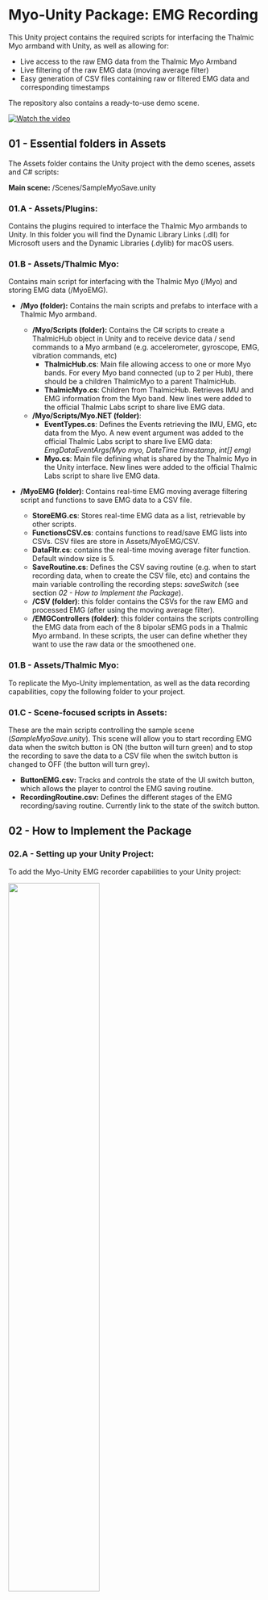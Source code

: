 # Myo-Unity Package: EMG Recording
This Unity project contains the required scripts for interfacing the Thalmic Myo armband with Unity, as well as allowing for:
- Live access to the raw EMG data from the Thalmic Myo Armband
- Live filtering of the raw EMG data (moving average filter)
- Easy generation of CSV files containing raw or filtered EMG data and corresponding timestamps

The repository also contains a ready-to-use demo scene.

[![Watch the video](https://github.com/pili-zhangqiu/MyoSaveRoutine/blob/main/img/UnityScene.png)](https://vimeo.com/563161873)

## 01 - Essential folders in Assets
The Assets folder contains the Unity project with the demo scenes, assets and C# scripts:

**Main scene:** /Scenes/SampleMyoSave.unity

### 01.A - Assets/Plugins:
Contains the plugins required to interface the Thalmic Myo armbands to Unity. In this folder you will find the Dynamic Library Links (.dll) for Microsoft users and the Dynamic Libraries (.dylib) for macOS users.

### 01.B - Assets/Thalmic Myo:
Contains main script for interfacing with the Thalmic Myo (/Myo) and storing EMG data (/MyoEMG).
- **/Myo (folder):** Contains the main scripts and prefabs to interface with a Thalmic Myo armband.
  - **/Myo/Scripts (folder):** Contains the C# scripts to create a ThalmicHub object in Unity and to receive device data / send commands to a Myo armband (e.g. accelerometer, gyroscope, EMG, vibration commands, etc)
    - **ThalmicHub.cs**: Main file allowing access to one or more Myo bands. For every Myo band connected (up to 2 per Hub), there should be a children ThalmicMyo to a parent ThalmicHub.
    - **ThalmicMyo.cs**: Children from ThalmicHub. Retrieves IMU and EMG information from the Myo band. New lines were added to the official Thalmic Labs script to share live EMG data.
  - **/Myo/Scripts/Myo.NET (folder)**: 
    - **EventTypes.cs**: Defines the Events retrieving the IMU, EMG, etc data from the Myo. A new event argument was added to the official Thalmic Labs script to share live EMG data: *EmgDataEventArgs(Myo myo, DateTime timestamp, int[] emg)* 
    - **Myo.cs**: Main file defining what is shared by the Thalmic Myo in the Unity interface. New lines were added to the official Thalmic Labs script to share live EMG data.

- **/MyoEMG (folder)**:
  Contains real-time EMG moving average filtering script and functions to save EMG data to a CSV file.
  - **StoreEMG.cs**: Stores real-time EMG data as a list, retrievable by other scripts.
  - **FunctionsCSV.cs**: contains functions to read/save EMG lists into CSVs. CSV files are store in Assets/MyoEMG/CSV.
  - **DataFltr.cs**: contains the real-time moving average filter function. Default window size is 5.
  - **SaveRoutine.cs**: Defines the CSV saving routine (e.g. when to start recording data, when to create the CSV file, etc) and contains the main variable controlling the recording steps: *saveSwitch* (see section *02 - How to Implement the Package*).
  - **/CSV (folder)**: this folder contains the CSVs for the raw EMG and processed EMG (after using the moving average filter).
  - **/EMGControllers (folder)**: this folder contains the scripts controlling the EMG data from each of the 8 bipolar sEMG pods in a Thalmic Myo armband. In these scripts, the user can define whether they want to use the raw data or the smoothened one.

### 01.B - Assets/Thalmic Myo:
To replicate the Myo-Unity implementation, as well as the data recording capabilities, copy the following folder to your project. 
  
### 01.C - Scene-focused scripts in Assets:
These are the main scripts controlling the sample scene (*SampleMyoSave.unity*). This scene will allow you to start recording EMG data when the switch button is ON (the button will turn green) and to stop the recording to save the data to a CSV file when the switch button is changed to OFF (the button will turn grey).
- **ButtonEMG.csv:** Tracks and controls the state of the UI switch button, which allows the player to control the EMG saving routine.
- **RecordingRoutine.csv:** Defines the different stages of the EMG recording/saving routine. Currently link to the state of the switch button.


## 02 - How to Implement the Package
### 02.A - Setting up your Unity Project:
To add the Myo-Unity EMG recorder capabilities to your Unity project:

<img src="https://github.com/pili-zhangqiu/MyoSaveRoutine/blob/main/img/Myo-Unity_CopyFiles.jpg" width="60%" height="60%">

1. Copy the **Thalmic Myo folder** to your Unity's project Assets folder.
2. Copy the Thalmic Hub and EMG game element (and children) into your Unity project hierarchy. If required, relink the scripts to the matching C# scripts in the Thalmic Myo folder.
3. To control the EMG recording/saving routine, you can access and change the **saveSwitch** variable value from the */ThalmicMyo/MyoEMG/SaveRoutine.cs* file in the following way:
    - **To start the recording**:
      - **saveSwitch = 0**: Idle *or* fill data holders.
      - **saveSwitch = 1**: Flag to start recording data. Resets the data holders prior to the start of the recording process and defines the start time.
      - **saveSwitch = 0**: Idle *or* fill data holders. It is necessary to change the value to 0 after 1; if not, it will enter a data resetting loop.  
    - **To end the recording and save the CSV data**:
      - **saveSwitch = 2**: Flag to end recording. Saves the 8 sEMG data and timestamps into a uniquely named CSV file (RawEMG-*current_timestamp*) to prevent accidental overwriting. You can find an example CSV file in the project /MyoEMG/CSV folder.
    - You can find an **example of implementing it in your project scripts** in the scripts *Assets/ButtonEMG.csv* and *Assets/RecordingRoutine.csv*.

<img src="https://github.com/pili-zhangqiu/MyoSaveRoutine/blob/main/img/Myo-Unity_StartEndRoutine.jpg" width="75%" height="75%">

### 02.B - Getting your Myo ready:
For the implementation to work, you will need to have your dongle connected to the PC, as well as your **Myo Connect** application running and your armband connected to *Myo Connect > Armband Manager*. 

<img src="https://user-images.githubusercontent.com/32870045/122043736-982fe000-cdd3-11eb-8f50-907986e53f87.png" width="40%" height="40%">

You will also have to wait for your armband to entered the 'Locked' status, which usually takes a few seconds to warm up. If this does not happen, close the *Myo Connect* application and rerun it.

<img src="https://github.com/pili-zhangqiu/MyoSaveRoutine/blob/main/img/MyoLocked.PNG" width="20%" height="20%">

## 03 - Troubleshooting:
- **If Unity cannot find the Myo:**
    - Close the *Myo Connect* application and rerun it.
    - Make sure that the dongle is connected and the device appears in *Myo Connect > Armband Manager*
    - Open http://diagnostics.myo.com/. If the Bluetooth communication between Myo and PC is working, you will be able to access its data through the webapp
- **If you get a Unity error saying *ThalmicHub couldn't be initialized***:
    - Extra Unity Free Steps:
        - If you have Unity Pro, you’re all set up. If you are using the **free Unity version**, do the following: 
        - Take the myo.dll that’s in the plugins/x86 folder (if you are using Windows OS) and drop it into your main project folder. Follow these steps:
    - Further information can be found at: https://developerblog.myo.com/setting-myo-package-unity/



